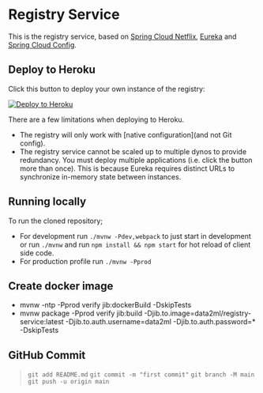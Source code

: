 # Registry Service

This is the registry service, based on [Spring Cloud Netflix](https://cloud.spring.io/spring-cloud-netflix/), [Eureka](https://github.com/Netflix/eureka) and [Spring Cloud Config](https://cloud.spring.io/spring-cloud-config/).


## Deploy to Heroku

Click this button to deploy your own instance of the registry:

[![Deploy to Heroku](https://www.herokucdn.com/deploy/button.png)](https://heroku.com/deploy)

There are a few limitations when deploying to Heroku.

- The registry will only work with [native configuration](and not Git config).
- The registry service cannot be scaled up to multiple dynos to provide redundancy. You must deploy multiple applications (i.e. click the button more than once). This is because Eureka requires distinct URLs to synchronize in-memory state between instances.

## Running locally

To run the cloned repository;

- For development run `./mvnw -Pdev,webpack` to just start in development or run `./mvnw` and run `npm install && npm start` for hot reload of client side code.
- For production profile run `./mvnw -Pprod`

## Create docker image

- mvnw -ntp -Pprod verify jib:dockerBuild -DskipTests
- mvnw package -Pprod verify jib:build -Djib.to.image=data2ml/registry-service:latest -Djib.to.auth.username=data2ml -Djib.to.auth.password=* -DskipTests



## GitHub Commit 

>`git add README.md`
>`git commit -m "first commit"`
>`git branch -M main`
>`git push -u origin main`
